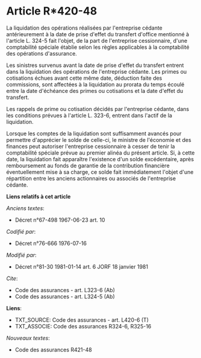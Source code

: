 # Article R*420-48

La liquidation des opérations réalisées par l'entreprise cédante antérieurement à la date de prise d'effet du transfert
d'office mentionné à l'article L. 324-5 fait l'objet, de la part de l'entreprise cessionnaire, d'une comptabilité spéciale
établie selon les règles applicables à la comptabilité des opérations d'assurance.

Les sinistres survenus avant la date de prise d'effet du transfert entrent dans la liquidation des opérations de l'entreprise
cédante. Les primes ou cotisations échues avant cette même date, déduction faite des commissions, sont affectées à la
liquidation au prorata du temps écoulé entre la date d'échéance des primes ou cotisations et la date d'effet du transfert.

Les rappels de prime ou cotisation décidés par l'entreprise cédante, dans les conditions prévues à l'article L. 323-6,
entrent dans l'actif de la liquidation.

Lorsque les comptes de la liquidation sont suffisamment avancés pour permettre d'apprécier le solde de celle-ci, le ministre
de l'économie et des finances peut autoriser l'entreprise cessionnaire à cesser de tenir la comptabilité spéciale prévue au
premier alinéa du présent article. Si, à cette date, la liquidation fait apparaître l'existence d'un solde excédentaire,
après remboursement au fonds de garantie de la contribution financière éventuellement mise à sa charge, ce solde fait
immédiatement l'objet d'une répartition entre les anciens actionnaires ou associés de l'entreprise cédante.

**Liens relatifs à cet article**

_Anciens textes_:

  - Décret n°67-498 1967-06-23 art. 10

_Codifié par_:

  - Décret n°76-666 1976-07-16

_Modifié par_:

  - Décret n°81-30 1981-01-14 art. 6 JORF 18 janvier 1981

_Cite_:

  - Code des assurances - art. L323-6 (Ab)
  - Code des assurances - art. L324-5 (Ab)

**Liens**:

  - TXT_SOURCE: Code des assurances - art. L420-6 (T)
  - TXT_ASSOCIE: Code des assurances R324-6, R325-16

_Nouveaux textes_:

  - Code des assurances R421-48
